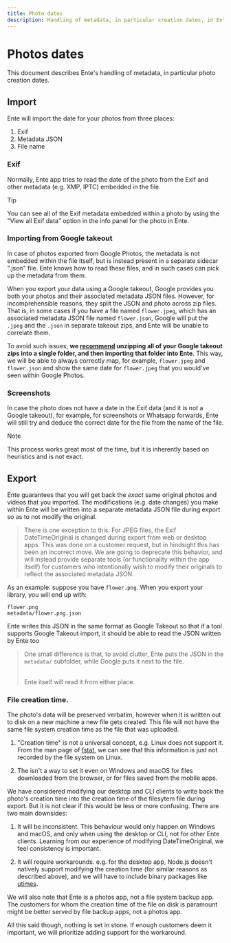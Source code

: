 ```yaml
---
title: Photo dates
description: Handling of metadata, in particular creation dates, in Ente Photos
---
```


# Photos dates

This document describes Ente's handling of metadata, in particular photo
creation dates.

## Import

Ente will import the date for your photos from three places:

1. Exif
2. Metadata JSON
3. File name

### Exif

Normally, Ente app tries to read the date of the photo from the Exif and other
metadata (e.g. XMP, IPTC) embedded in the file.

> [!TIP]
>
> You can see all of the Exif metadata embedded within a photo by using the
> "View all Exif data" option in the info panel for the photo in Ente.

### Importing from Google takeout

In case of photos exported from Google Photos, the metadata is not embedded
within the file itself, but is instead present in a separate sidecar ".json"
file. Ente knows how to read these files, and in such cases can pick up the
metadata from them.

When you export your data using a Google takeout, Google provides you both your
photos and their associated metadata JSON files. However, for incomprehensible
reasons, they split the JSON and photo across zip files. That is, in some cases
if you have a file named `flower.jpeg`, which has an associated metadata JSON
file named `flower.json`, Google will put the `.jpeg` and the `.json` in
separate takeout zips, and Ente will be unable to correlate them.

To avoid such issues, **we [recommend](/photos/migration/from-google-photos/)
unzipping all of your Google takeout zips into a single folder, and then
importing that folder into Ente**. This way, we will be able to always correctly
map, for example, `flower.jpeg` and `flower.json` and show the same date for
`flower.jpeg` that you would've seen within Google Photos.

### Screenshots

In case the photo does not have a date in the Exif data (and it is not a Google
takeout), for example, for screenshots or Whatsapp forwards, Ente will still try
and deduce the correct date for the file from the name of the file.

> [!NOTE]
>
> This process works great most of the time, but it is inherently based on
> heuristics and is not exact.

## Export

Ente guarantees that you will get back the _exact_ same original photos and
videos that you imported. The modifications (e.g. date changes) you make within
Ente will be written into a separate metadata JSON file during export so as to
not modify the original.

> There is one exception to this. For JPEG files, the Exif DateTimeOriginal is
> changed during export from web or desktop apps. This was done on a customer
> request, but in hindsight this has been an incorrect move. We are going to
> deprecate this behavior, and will instead provide separate tools (or
> functionality within the app itself) for customers who intentionally wish to
> modify their originals to reflect the associated metadata JSON.

As an example: suppose you have `flower.png`. When you export your library, you
will end up with:

```
flower.png
metadata/flower.png.json
```

Ente writes this JSON in the same format as Google Takeout so that if a tool
supports Google Takeout import, it should be able to read the JSON written by
Ente too

> One small difference is that, to avoid clutter, Ente puts the JSON in the
> `metadata/` subfolder, while Google puts it next to the file.<br>
>
> <br>Ente itself will read it from either place.

### File creation time.

The photo's data will be preserved verbatim, however when it is written out to
disk on a new machine a new file gets created. This file will not have the same
file system creation time as the file that was uploaded.

1. "Creation time" is not a universal concept, e.g. Linux does not support it.
   From the man page of [fstat](https://linux.die.net/man/2/fstat), we can see
   that this information is just not recorded by the file system on Linux.

2. The isn't a way to set it even on Windows and macOS for files downloaded from
   the browser, or for files saved from the mobile apps.

We have considered modifying our desktop and CLI clients to write back the
photo's creation time into the creation time of the filesytem file during
export. But it is not clear if this would be less or more confusing. There are
two main downsides:

1. It will be inconsistent. This behaviour would only happen on Windows and
   macOS, and only when using the desktop or CLI, not for other Ente clients.
   Learning from our experience of modifying DateTimeOriginal, we feel
   consistency is important.

2. It will require workarounds. e.g. for the desktop app, Node.js doesn't
   natively support modifying the creation time (for similar reasons as
   described above), and we will have to include binary packages like
   [utimes](https://github.com/baileyherbert/utimes).

We will also note that Ente is a photos app, not a file system backup app. The
customers for whom the creation time of the file on disk is paramount might be
better served by file backup apps, not a photos app.

All this said though, nothing is set in stone. If enough customers deem it
important, we will prioritize adding support for the workaround.
